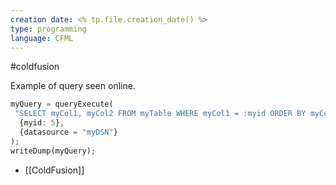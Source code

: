 ```yaml
---
creation date: <% tp.file.creation_date() %>
type: programming
language: CFML
---
```


#coldfusion 

Example of query seen online.
```php
myQuery = queryExecute(
 "SELECT myCol1, myCol2 FROM myTable WHERE myCol1 = :myid ORDER BY myCol1 ASC ", 
  {myid: 5}, 
  {datasource = "myDSN"} 
);
writeDump(myQuery);
```

- [[ColdFusion]]
